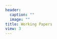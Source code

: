 ```yaml
---
header:
  caption: ""
  image: ""
title: Working Papers
view: 3
---
```


<!---
#### The Effect of Racial and Ethnic Attitudes on Hispanic Identity in the U.S

In this paper, I study the how racial and ethnic attitudes affect a person’s own identity.
--->

